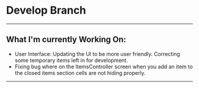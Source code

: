 # Develop Branch
***

## What I'm currently Working On:

* User Interface: Updating the UI to be more user friendly. Correcting some temporary items left in for development.
* Fixing bug where on the ItemsController screen when you add an item to the closed items section cells are not hiding properly.

***

